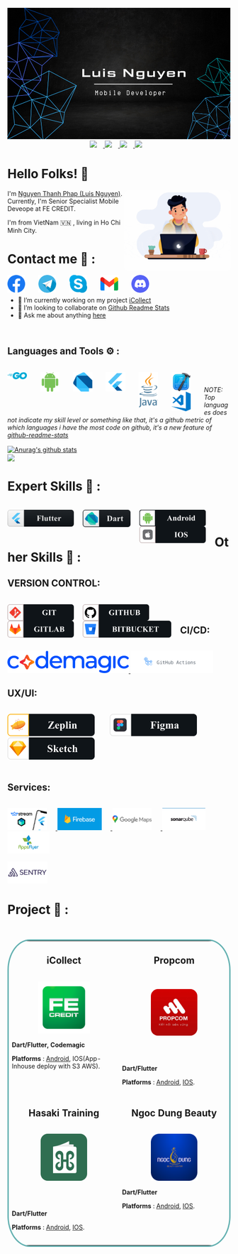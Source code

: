 <p align="center">
  <a href="https://github.com/nguyenthanhphap1413" target="_blank">
    <img src="assets/img_header.png" />
  </a>
  <a href="https://www.linkedin.com/in/nguy%E1%BB%85n-th%C3%A0nh-ph%C3%A1p-bb9586209/" target="_blank">
    <img src="https://img.shields.io/github/followers/nguyenthanhphap1413?color=lightgrey&style=social" style="margin-right: 14px"/>
  </a>
  <a href="https://github.com/nguyenthanhphap1413/my-todo-app" target="_blank">
    <img src="https://img.shields.io/github/languages/count/nguyenthanhphap1413/my-todo-app?color=light&label=TODO-APP&logo=Flutter&logoColor=white"  style="margin-right: 14px"/>
  </a>
   <a href="https://github.com/nguyenthanhphap1413/my-todo-app" target="_blank">
    <img src="https://img.shields.io/github/last-commit/nguyenthanhphap1413/my-todo-app?label=Last%20Commit"  style="margin-right: 14px"/>
  </a><a target="_blank">
    <img src="https://img.shields.io/gitlab/coverage/nguyenthanhphap1413/my-todo-app/main"  style="margin-right: 14px"/>
</p>

# Hello Folks! 👋

 <img src="assets/gif_banner.gif" align="right" width= "240"  style="border-radius: 5%"/>

I'm [Nguyen Thanh Phap (Luis Nguyen)](https://github.com/nguyenthanhphap1413). Currently, I'm Senior Specialist Mobile Deveope at FE CREDIT.

I'm from VietNam 🇻🇳 , living in Ho Chi Minh City.

# Contact me 📒 :

<div>
<a href="https://www.facebook.com/uchihathanhphap.uchiha/">
  <img align="left" alt="Uchiha Thành Pháp | Facebook" width="40px" src="assets/ic_facebook.png" style="padding-right: 30px"/>
</a>

<a href="https://telegram.me/Phapnt">
  <img align="left" alt="Nguyễn Thành Pháp| Telegram" width="40px" src="assets/ic_telegram.png" style="padding-right: 30px"/>
</a>

<a href="skype:nguyenthanhphap1413?chat">
  <img align="left" alt="Nguyễn Thành Pháp| Skype(live:nguyenthanhphap1413)" width="40px" src="assets/ic_skype.png" style="padding-right: 30px"/>
</a>

<a href="mailto:nguyenthanhphap1413@gmail.com">
  <img align="left" alt="Nguyễn Thành Pháp| Gmail" width="40px" src="assets/ic_gmail.png" style="padding-right: 30px"/>
</a>

<a href="">
  <img align="left" alt="Nguyễn Thành Pháp| Discord" width="40px" src="assets/ic_discord.png"/>
</a>
</div>

<br></br>

- 🔭 I’m currently working on my project [iCollect](https://play.google.com/store/apps/details?id=com.fe.icollect&hl=vi&gl=US)
- 👯 I’m looking to collaborate on [Github Readme Stats](https://github.com/nguyenthanhphap1413/nguyenthanhphap1413)
- 💬 Ask me about anything [here](https://github.com/nguyenthanhphap1413/nguyenthanhphap1413/issues)

<br />

## Languages and Tools ⚙️ :

<div>
<br>
<img src="assets/ic_go.png" align="left" heigh= "44" width ="44" style="padding-right: 30px">
<img src="assets/ic_android.png" align="left" heigh= "44" width ="44" style="padding-right:30px">
<img src="assets/ic_dart.png" align="left" heigh= "44" width ="44" style="padding-right: 30px">
<img src="assets/ic_flutter.png" align="left" heigh= "44" width ="44" style="padding-right: 30px">
<img src="assets/ic_java.png" align="left" heigh= "44" width ="44" style="padding-right: 30px">
<img src="assets/ic_xcode.png" align="left" heigh= "44" width ="44" style="padding-right: 30px">
<img src="assets/ic_vscode.png" align="left" heigh= "44" width ="44" style="padding-right: 30px">
</div>

</br>

_NOTE: Top languages does not indicate my skill level or something like that, it's a github metric of which languages i have the most code on github, it's a new feature of [github-readme-stats](https://github.com/ToanMobile/ToanMobile/issues)_

<a href="https://github.com/nguyenthanhphap1413/nguyenthanhphap1413">
  <img align="center" src="https://github-readme-stats.anuraghazra1.vercel.app/api?username=nguyenthanhphap1413&include_all_commits=true&show_icons=true&theme=radical" alt="Anurag's github stats" />
</a>
<br/>
<a href="https://github.com/ToanMobile/ToanMobile">
  <!-- Change the `github-readme-stats.anuraghazra1.vercel.app` to `github-readme-stats.vercel.app`  -->
  <img align="center" src="https://github-readme-stats.anuraghazra1.vercel.app/api/top-langs/?username=nguyenthanhphap1413&layout=compact&theme=radical" />
</a>

# Expert Skills 🎯 :

<div>
<br/>
<img src="assets/f_flutter.png" align="left" width="150"  style="padding-right: 20px" />
<img src="assets/f_dart.png" align="left" width="108" style="padding-right: 20px" />
<img src="assets/f_android.png"align="left"  width="150" style="padding-right: 20px" />
<img src="assets/f_ios.png" align="left" width="150" style="padding-right: 20px" />
</div>
<br/>

# Other Skills 🎯 :

## VERSION CONTROL:

<br/>
<div>
<a href="https://git-scm.com/">
<img src="assets/f_git.png" align="left" width="150"   style="padding-right: 20px" />
</a>
<a href="https://github.com/">
<img src="assets/f_github.png"  align="left"width="150"   style="padding-right: 20px" />
</a>
<a href="https://gitlab.com/">
<img src="assets/f_gitlab.png" align="left" width="150"   style="padding-right: 20px" />
</a>
<a href="https://bitbucket.org/">
<img src="assets/f_bitbucket.png" align="left"  width="200"   style="padding-right: 20px" />
</a>

</div>

<br/>

## CI/CD:

<br/>
<a href="https://codemagic.io/start/">
  <img  alt="CI/CD | Codemagic" style="width:auto;height:50px;padding-right:30px, align:left"  src="assets/banner_codemagic.png" style="margin-right: 30px"/>
</a>
<a href="https://bitbucket.org/">
  <img  alt="Github-workflow" style="width:auto;height:50px;padding-right: 30px align:left" src="assets/banner_github.png" style=""/>
</a>

## UX/UI:

<div>
<br/>
<img  alt="Zeplin" style="width:auto;height:50px;padding-right: 30px; align:left"  src="assets/f_zeplin.png" style="padding-right: 30px"/>
<img  alt="Figma" style="width:auto;height:50px;padding-right: 30px; align:left"  src="assets/f_figma.png" style="padding-right: 30px"/>
<img  alt="Sketch" style="width:auto;height:50px;padding-right: 30px; align:left"  src="assets/f_sketch.png" style="padding-right: 30px"/>
<div>
<br/>

## Services:

<br/>
<a href="https://getstream.io/chat/">
<img  alt="Stream" style="width:auto;height:50px;padding-right: 20px; align:left" src="assets/logo_streamchat.png">
</a>
<a href="https://firebase.google.com/">
<img  alt="Firebase"  style="width:auto;height:50px;padding-right: 20px;align:left" src="assets/logo_firebase.png">
</a>
<a href="https://developers.google.com/">
<img  alt="Googlemap"  style="width:auto;height:50px;padding-right: 20px; align:left" src="assets/logo_googlemap.png">
</a>
<a href="https://www.sonarqube.org/">
<img  alt="SonarCube"  style="width:auto;height:50px;padding-right: 20px; align:left" src="assets/logo_sonarqube.png">
</a><a href="https://www.appsflyer.com/">
<img  alt="Appsflyer"  style="width:auto;height:50px;padding-right: 20px;align:left" src="assets/logo_appsflyer.png">
</a>

</a><a href="https://sentry.io/">
<img  alt="Sentry"  style="width:auto;height:50px;padding-right: 20px;align:left" src="assets/logo_sentry.png">
</a>
<br/>

# Project 📂 :

<br/>
<table bordercolor="#66b2b2" style="border-radius: 10%">
  <tr align="center">
    <td width="50%" valign="top">
      <h2 align="center">iCollect</h2>
        <br />
        <a target="_blank">
            <img src="assets/ic_icollect.png" width="50%" alt="iCollect" />
        </a>
        <br />
        <p align="center">
  </a >
      </p>
        <p align="left"><strong>Dart/Flutter, Codemagic</strong></p>
        <p align="left"> <strong>Platforms </strong>: <a href="https://play.google.com/store/apps/details?id=com.fe.icollect&hl=vi&gl=US">Android</a>, IOS(App-Inhouse deploy with S3 AWS).</p>
    </td>
    <td width="50%" valign="top">
      <h2 align="center">Propcom</h2>
        <br />
        <br />
            <div><img  width="45%" alt="iCollect" src="assets/ic_propcom.jpeg" style="border-radius: 16px" /></div>
        <br />
        <p align="center">
   <br>
 <p align="left"><strong>Dart/Flutter</strong></p>
        <p align="left"> <strong>Platforms </strong>: <a href="https://play.google.com/store/apps/details?id=vn.propcom.app&hl=vi&gl=US">Android</a>, <a href="https://apps.apple.com/vn/app/propcom-k%E1%BA%BFt-n%E1%BB%91i-b%E1%BB%81n-v%E1%BB%AFng/id1551955496?l=vi&platform=iphone"> IOS</a>.</p>
  </a>
     
  </tr>

  <tr>
    <td width="50%" valign="top" align="center">
      <h2>Hasaki Training</h2>
      <br />
         <div> <img src="assets/ic_hasaki.jpeg" width="45%" alt="Hasaki Training" style="border-radius: 16px"/></div>
      <br />
        <p align="center">
          <br>
      </p>
       <p align="left"><strong>Dart/Flutter</strong></p>
        <p align="left"> <strong>Platforms </strong>: <a href="https://play.google.com/store/apps/details?id=training.hasaki.vn&hl=ky&gl=US">Android</a>, <a href="https://apps.apple.com/vn/app/hsk-training/id1512712933"> IOS</a>.</p>
    </td>
    <td width="50%" valign="top" align="center" >
      <h2>Ngoc Dung Beauty</h2>
        <br />
          <img src="assets/logo_ngocdung.png" width="45%" alt="Ngọc Dung App"/>
            <br>
        <div>
        <p align="left"><strong>Dart/Flutter</strong></p>
        <p align="left"> <strong>Platforms </strong>: <a href="https://play.google.com/store/apps/details?id=com.ngocdungaesthetic.marketingapp&hl=vi&gl=US">Android</a>, <a href="https://apps.apple.com/vn/app/ngoc-dung-beauty/id1437360091?platform=iphone"> IOS</a>.</p>
        </div>
        <br />
        <p align="center">
          <br>
      </p>
    </td>
  </tr>
</table>
